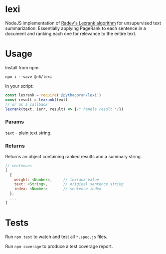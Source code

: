 # lexi

NodeJS implementation of [Radev's Lexrank algorithm](http://www.jair.org/papers/paper1523.html) for unsupervised text summarization. Essentially applying PageRank to each sentence in a document and ranking each one for relevance to the entire text.

# Usage

Install from npm

```
npm i --save @n6/lexi
```

In your script:

```js
const lexrank = require('@pythagoran/lexi')
const result = lexrank(text)
// or as a callback
lexrank(text, (err, result) => {/* handle result */})
```

### Params

`text` - plain text string.

### Returns

Returns an object containing ranked results and a summary string.

```js
// sentences
[
  {
    weight: <Number>,     // lexrank value
    text: <String>,       // original sentence string
    index: <Number>       // sentence index
  },
  ...
]
```

# Tests

Run `npm test` to watch and test all `*.spec.js` files.

Run `npm coverage` to produce a test coverage report.

